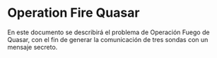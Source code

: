 # Operation Fire Quasar

En este documento se describirá el problema de Operación Fuego de Quasar, con el fin de generar la comunicación de tres sondas con un mensaje secreto.
